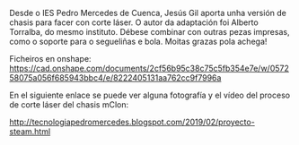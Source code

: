 Desde o IES Pedro Mercedes de Cuenca, Jesús Gil aporta unha versión de chasis para facer con corte láser. 
O autor da adaptación foi Alberto Torralba, do mesmo instituto. 
Débese combinar con outras pezas impresas, como o soporte para o segueliñas e bola. 
Moitas grazas pola achega!

Ficheiros en onshape: https://cad.onshape.com/documents/2cf56b95c38c75c5fb354e7e/w/057258075a056f685943bbc4/e/8222405131aa762cc9f7996a

En el siguiente enlace se puede ver alguna fotografía y el vídeo del proceso de corte láser del chasis mClon:

http://tecnologiapedromercedes.blogspot.com/2019/02/proyecto-steam.html
